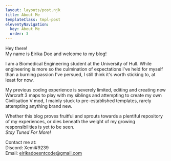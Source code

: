 ```yaml
---
layout: layouts/post.njk
title: About Me
templateClass: tmpl-post
eleventyNavigation:
  key: About Me
  order: 3
---
```


Hey there! <br>
My name is Eirika Doe and welcome to my blog!

I am a Biomedical Engineering student at the University of Hull. While engineering is more so the culmination of expectations I've held for myself than a burning passion I've persued, I still think it's worth sticking to, at least for now.

My previous coding experience is severely limited, editing and creating new Warcraft 3 maps to play with my siblings and attempting to create my own Civilisation V mod, I mainly stuck to pre-established templates, rarely attempting anything brand new. 

Whether this blog proves fruitful and sprouts towards a plentiful repository of my experiences, or dies beneath the weight of my growing responsibilities is yet to be seen. <br>
*Stay Tuned For More!*

Contact me at:<br>
Discord: Xemi#9239<br>
Email: eirikadoesntcode@gmail.com<br>
